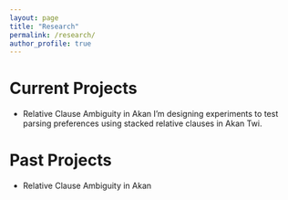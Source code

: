 ```yaml
---
layout: page
title: "Research"
permalink: /research/
author_profile: true
---
```


Current Projects
======
* Relative Clause Ambiguity in Akan 
I’m designing experiments to test parsing preferences using stacked relative clauses in Akan Twi.

Past Projects
======
* Relative Clause Ambiguity in Akan 
